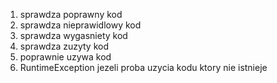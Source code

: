 1. sprawdza poprawny kod
2. sprawdza nieprawidlowy kod
3. sprawdza wygasniety kod
4. sprawdza zuzyty kod
5. poprawnie uzywa kod
6. RuntimeException jezeli proba uzycia kodu ktory nie istnieje

